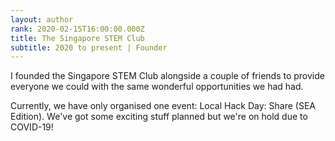 ```yaml
---
layout: author
rank: 2020-02-15T16:00:00.000Z
title: The Singapore STEM Club
subtitle: 2020 to present | Founder
---
```

I founded the Singapore STEM Club alongside a couple of friends to provide everyone we could with the same wonderful opportunities we had had.

Currently, we have only organised one event: Local Hack Day: Share (SEA Edition). We've got some exciting stuff planned but we're on hold due to COVID-19!